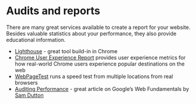# Audits and reports

There are many great services available to create a report for your website. Besides valuable statistics about your performance, they also provide educational information.

* [Lighthouse](https://developers.google.com/web/tools/lighthouse/) - great tool build-in in Chrome
* [Chrome User Experience Report](https://developers.google.com/web/tools/chrome-user-experience-report/) provides user experience metrics for how real-world Chrome users experience popular destinations on the web
* [WebPageTest](https://www.webpagetest.org/) runs a speed test from multiple locations from real browsers
* [Auditing Performance](https://developers.google.com/web/fundamentals/performance/audit/) - great article on Google’s Web Fundamentals by [Sam Dutton](https://developers.google.com/web/resources/contributors/samdutton)

